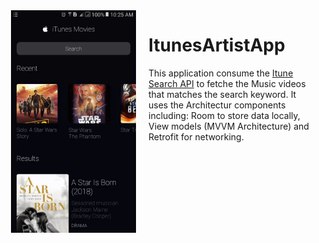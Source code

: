 <img src="/images/previewgif.gif" width="200" align="left" hspace = "20">

# ItunesArtistApp

This application consume the [Itune Search API](https://affiliate.itunes.apple.com/resources/documentation/itunes-store-web-service-search-api/)
to fetche the Music videos that matches the search keyword. It uses the Architectur components including: Room to store data locally, View models (MVVM Architecture) 
and Retrofit for networking.
